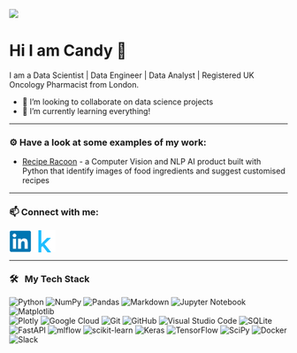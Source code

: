 <div id="header" align="left">
  <img src="https://media.giphy.com/media/1GEATImIxEXVR79Dhk/giphy.gif" width="200"/>
</div>


# Hi I am Candy 👋
I am a Data Scientist | Data Engineer | Data Analyst | Registered UK Oncology Pharmacist from London. 

- 🔭 I’m looking to collaborate on data science projects
- 🌱 I’m currently learning everything!

---
### ⚙️ Have a look at some examples of my work:
- [Recipe Racoon](https://github.com/canndyy/your_kitchen_ai) - a Computer Vision and NLP AI product built with Python that identify images of food ingredients and suggest customised recipes

---
### 📫 Connect with me: 
[<img src="https://raw.githubusercontent.com/devicons/devicon/master/icons/linkedin/linkedin-original.svg" height="40em" align="center" alt="Follow canndyy on LinkedIn" title="Follow canndyy on LinkedIn"/>](http://bit.ly/3yVdq7k)
[<img src="https://raw.githubusercontent.com/devicons/devicon/master/icons/kaggle/kaggle-original.svg" height="40em" align="center" alt="Follow canndyy on Kaggle" title="Follow canndyy on Kaggle"/>](http://bit.ly/40q5sPd)

<!--
**canndyy/canndyy** is a ✨ _special_ ✨ repository because its `README.md` (this file) appears on your GitHub profile.

Here are some ideas to get you started:


- 👯 I’m looking to collaborate on ...
- 🤔 I’m looking for help with ...
- 💬 Ask me about ...
- 📫 How to reach me: [LinkedIn](http://bit.ly/3yVdq7k)
- 😄 Pronouns: ...
- ⚡ Fun fact: ...
-->

---
### 🛠 &nbsp; My Tech Stack

![Python](https://img.shields.io/badge/python-3670A0?style=for-the-badge&logo=python&logoColor=ffdd54)
![NumPy](https://img.shields.io/badge/numpy-%23013243.svg?style=for-the-badge&logo=numpy&logoColo=007ACC)
![Pandas](https://img.shields.io/badge/pandas-%23150458.svg?style=for-the-badge&logo=pandas&logoColor=white)
![Markdown](https://img.shields.io/badge/markdown-%23000000.svg?style=for-the-badge&logo=markdown&logoColor=white)
![Jupyter Notebook](https://img.shields.io/badge/jupyter-%23FA0F00.svg?style=for-the-badge&logo=jupyter&logoColor=white)
![Matplotlib](https://img.shields.io/badge/Matplotlib-%23#ffffff.svg?style=for-the-badge&logo=Matplotlib&logoColor=white)\
![Plotly](https://img.shields.io/badge/Plotly-%233F4F75.svg?style=for-the-badge&logo=plotly&logoColor=white)
![Google Cloud](https://img.shields.io/badge/GoogleCloud-%234285F4.svg?style=for-the-badge&logo=google-cloud&logoColor=white)
![Git](https://img.shields.io/badge/git-%23F05033.svg?style=for-the-badge&logo=git&logoColor=white)
![GitHub](https://img.shields.io/badge/github-%23121011.svg?style=for-the-badge&logo=github&logoColor=white)
![Visual Studio Code](https://img.shields.io/badge/Visual%20Studio%20Code-0078d7.svg?style=for-the-badge&logo=visual-studio-code&logoColor=white)
![SQLite](https://img.shields.io/badge/sqlite-%2307405e.svg?style=for-the-badge&logo=sqlite&logoColor=white)\
![FastAPI](https://img.shields.io/badge/FastAPI-005571?style=for-the-badge&logo=fastapi)
![mlflow](https://img.shields.io/badge/mlflow-%23d9ead3.svg?style=for-the-badge&logo=numpy&logoColor=blue)
![scikit-learn](https://img.shields.io/badge/scikit--learn-%23F7931E.svg?style=for-the-badge&logo=scikit-learn&logoColor=white)
![Keras](https://img.shields.io/badge/Keras-%23D00000.svg?style=for-the-badge&logo=Keras&logoColor=white)
![TensorFlow](https://img.shields.io/badge/TensorFlow-%23FF6F00.svg?style=for-the-badge&logo=TensorFlow&logoColor=white)
![SciPy](https://img.shields.io/badge/SciPy-%230C55A5.svg?style=for-the-badge&logo=scipy&logoColor=%white)
![Docker](https://img.shields.io/badge/docker-3670A0?style=for-the-badge&logo=docker&logoColor=fffff)
![Slack](https://img.shields.io/badge/Slack-4A154B?style=for-the-badge&logo=slack&logoColor=white)
